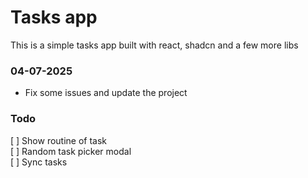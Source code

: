 # Tasks app

This is a simple tasks app built with react, shadcn and a few more libs

### 04-07-2025
- Fix some issues and update the project

### Todo
[ ] Show routine of task\
[ ] Random task picker modal\
[ ] Sync tasks